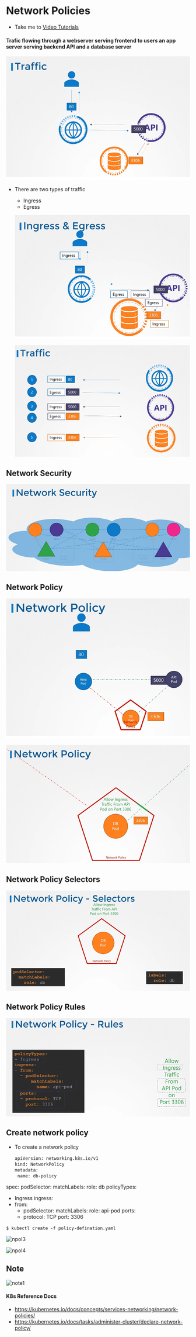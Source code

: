 # Network Policies
  - Take me to [Video Tutorials](https://kodekloud.com/courses/539883/lectures/9948740)
  
#### Trafic flowing through a webserver serving frontend to users an app server serving backend API and a database server

  ![traffic](../../images/traffic.PNG)
  
- There are two types of traffic
  - Ingress
  - Egress
  
   ![ing1](../../images/ing1.PNG)
  
   ![ing2](../../images/ing2.PNG)
  
## Network Security

  ![nsec](../../images/nsec.PNG)
  
## Network Policy

  ![npol](../../images/npol.PNG)
  
  ![npol1](../../images/npol1.PNG)
  
## Network Policy Selectors
  
  ![npolsec](../../images/npolsec.PNG)
  
## Network Policy Rules

  ![npol2](../../images/npol2.PNG)
  
## Create network policy
 
- To create a network policy
  ```
  apiVersion: networking.k8s.io/v1
  kind: NetworkPolicy
  metadata:
   name: db-policy
spec:
  podSelector:
    matchLabels:
      role: db
  policyTypes:
  - Ingress
  ingress:
  - from:
    - podSelector:
        matchLabels:
          role: api-pod
    ports:
    - protocol: TCP
      port: 3306
  ```
  $ kubectl create -f policy-defination.yaml
  ```
  
  ![npol3](../../images/npol3.PNG)
 
  ![npol4](../../images/npol4.PNG)
  
## Note
 
 ![note1](../../images/note1.PNG)
 
#### K8s Reference Docs
- https://kubernetes.io/docs/concepts/services-networking/network-policies/
- https://kubernetes.io/docs/tasks/administer-cluster/declare-network-policy/
 
  
  
  
  
